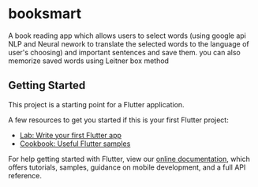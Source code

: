 # booksmart

A book reading app which allows users to select words (using google api NLP and Neural nework to translate the selected words to the language of user's choosing) and important sentences and save them. you can also memorize saved words using Leitner box method

## Getting Started

This project is a starting point for a Flutter application.

A few resources to get you started if this is your first Flutter project:

- [Lab: Write your first Flutter app](https://flutter.dev/docs/get-started/codelab)
- [Cookbook: Useful Flutter samples](https://flutter.dev/docs/cookbook)

For help getting started with Flutter, view our
[online documentation](https://flutter.dev/docs), which offers tutorials,
samples, guidance on mobile development, and a full API reference.
